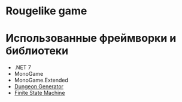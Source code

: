 # Rougelike game


# Использованные фреймворки и библиотеки
- .NET 7
- MonoGame 
- MonoGame.Extended
- [Dungeon Generator](https://github.com/adamveld12/dungeon_generator)
- [Finite State Machine](https://github.com/wakingviolet/FSMsharp)
